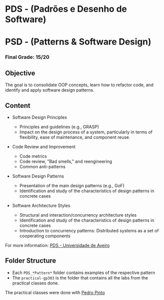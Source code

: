 # PDS - (Padrões e Desenho de Software)
# PSD - (Patterns & Software Design)

### Final Grade: 15/20

## Objective
The goal is to consolidate OOP concepts, learn how to refactor code, and identify and apply software design patterns.

## Content

- Software Design Principles
  -  Principles and guidelines (e.g., GRASP)
  - Impact on the design process of a system, particularly in terms of flexibility, ease of maintenance, and component reuse.

- Code Review and Improvement
  - Code metrics
  - Code review, "Bad smells," and reengineering
  - Common anti-patterns

- Software Design Patterns
  - Presentation of the main design patterns (e.g., GoF)
  - Identification and study of the characteristics of design patterns in concrete cases

- Software Architecture Styles
  - Structural and interaction/concurrency architecture styles
  - Identification and study of the characteristics of design patterns in concrete cases
  - Introduction to concurrency patterns: Distributed systems as a set of cooperating components

For more information: [PDS - Universidade de Aveiro](https://www.ua.pt/pt/uc/12275)

## Folder Structure

* Each `PDS_*Pattern*` folder contains examples of the respective pattern
* The `practical-gp303` is the folder that contains all the labs from the practical classes done.

The practical classes were done with [Pedro Pinto](https://github.com/pedropintoo)
